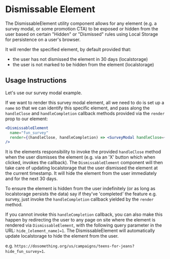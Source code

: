 # Dismissable Element

The DismissableElement utility component allows for any element \(e.g. a survey modal, or some promotion CTA\) to be exposed or hidden from the user based on certain "Hidden" or "Dismissed" rules using Local Storage for persistence on a user's browser.

It will render the specified element, by default provided that:

- the user has not dismissed the element in 30 days \(localstorage\)
- the user is not marked to be hidden from the element \(localstorage\)

## Usage Instructions

Let's use our survey modal example.

If we want to render this survey modal element, all we need to do is set up a `name` so that we can identify this specific element, and pass along the `handleClose` and `handleCompletion` callback methods provided via the `render` prop to our element:

```jsx
<DismissableElement
  name="fun_survey"
  render={(handleClose, handleCompletion) => <SurveyModal handleClose={handleClose} handleCompletion={handleCompletion} />}
/>
```

It is the elements responsibility to invoke the provided `handleClose` method when the user dismisses the element (e.g. via an 'X' button which when clicked, invokes the callback). The `DismissableElement` component will then take care of updating localstorage that the user dismissed the element at the current timestamp. It will hide the element from the user immediately and for the next 30 days.

To ensure the element is hidden from the user indefinitely (or as long as localstorage persists the data) say if they've 'completed' the feature e.g. survey, just invoke the `handleCompletion` callback yielded by the `render` method.

If you cannot invoke this `handleCompletion` callback, you can also make this happen by redirecting the user to any page on site where the element is rendered via `DismissableElement`, with the following query parameter in the URL: `hide_[element_name]=1`. The DismissableElement will automatically update localstorage to hide the element from the user.

e.g. `https://dosomething.org/us/campaigns/teens-for-jeans?hide_fun_survey=1`.
